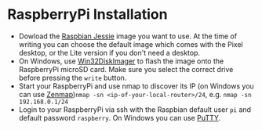 # RaspberryPi Installation

* Dowload the [Raspbian Jessie](https://www.raspberrypi.org/downloads/raspbian/) image you want to use. At the time of writing you can choose the default image which comes with the Pixel desktop, or the Lite version if you don't need a desktop.
* On Windows, use [Win32DiskImager](https://sourceforge.net/projects/win32diskimager/) to flash the image onto the RaspberryPi microSD card. Make sure you select the correct drive before pressing the `write` button.
* Start your RaspberryPi and use nmap to discover its IP (on Windows you can use [Zenmap](https://nmap.org/zenmap/))`nmap -sn <ip-of-your-local-router>/24`, e.g. `nmap -sn 192.168.0.1/24`
* Login to your RaspberryPi via ssh with the Raspbian default user `pi` and default password `raspberry`. On Windows you can use [PuTTY](http://www.putty.org/).
